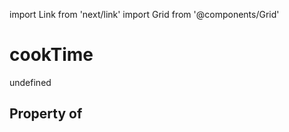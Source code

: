 import Link from 'next/link'
import Grid from '@components/Grid'

# cookTime

undefined

## Property of



